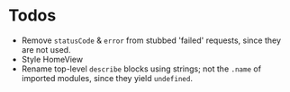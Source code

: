 # Todos

- Remove `statusCode` & `error` from stubbed 'failed' requests, since they are not used.
- Style HomeView
- Rename top-level `describe` blocks using strings; not the `.name` of imported modules, since they yield `undefined`.
